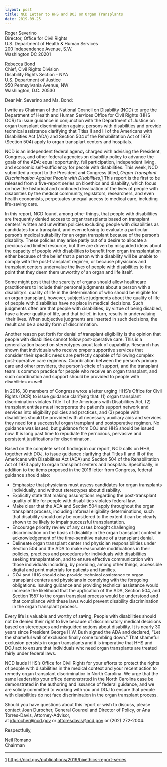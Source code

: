 ```yaml
---
layout: post
title: NCD Letter to HHS and DOJ on Organ Transplants
date: 2019-09-25
---
```

Roger Severino\
Director, Office for Civil Rights\
U.S. Department of Health & Human Services\
200 Independence Avenue, S.W.\
Washington DC 20201

Rebecca Bond\
Chief, Civil Rights Division\
Disability Rights Section - NYA\
U.S. Department of Justice\
950 Pennsylvania Avenue, NW\
Washington, D.C. 20530

Dear Mr. Severino and Ms. Bond:

I write as Chairman of the National Council on Disability (NCD) to urge the Department of Health and Human Services Office for Civil Rights (HHS OCR) to issue guidance in conjunction with the Department of Justice on organ transplant discrimination against persons with disabilities and provide technical assistance clarifying that Titles II and III of the Americans with Disabilities Act (ADA) and Section 504 of the Rehabilitation Act of 1973 (Section 504) apply to organ transplant centers and hospitals.

NCD is an independent federal agency charged with advising the President, Congress, and other federal agencies on disability policy to advance the goals of the ADA: equal opportunity, full participation, independent living, and economic self-sufficiency for people with disabilities. This week, NCD submitted a report to the President and Congress titled, *Organ Transplant Discrimination Against People with Disabilities*,[1](https://ncd.gov/publications/2019/ncd-letter-hhs-and-doj-organ-transplants#_ftn1) This report is the first to be released from a five-report series on bioethics and disability, which focus on how the historical and continued devaluation of the lives of people with disabilities by the medical community, legislators, researchers, and even health economists, perpetuates unequal access to medical care, including life-saving care.

In this report, NCD found, among other things, that people with disabilities are frequently denied access to organ transplants based on transplant centers’ written and unwritten policies excluding people with disabilities as candidates for a transplant, and even refusing to evaluate a particular person’s medical suitability for an organ transplant because of the person’s disability. These policies may arise partly out of a desire to allocate a precious and limited resource, but they are driven by misguided ideas about the capacity of people with disabilities to benefit from organ transplantation either because of the belief that a person with a disability will be unable to comply with the post-transplant regimen, or because physicians and transplant centers undervalue the lives of people with disabilities to the point that they deem them unworthy of an organ and life itself.

Some might posit that the scarcity of organs should allow healthcare practitioners to include their personal judgments about a person with a disability’s  quality of life in the determination of who should be eligible for an organ transplant, however, subjective judgments about the quality of life of people with disabilities have no place in medical decisions. Such judgments often are that people with disabilities, by virtue of being disabled, have a lower quality of life, and that belief, in turn, results in undervaluing  their lives. When subjective judgments are inserted in such decisions, the result can be a deadly form of discrimination.

Another reason put forth for denial of transplant eligibility is the opinion that people with disabilities cannot follow post-operative care. This is a generalization based on stereotypes about lack of capability. Research has shown that individuals who receive proper supportive services that consider their specific needs are perfectly capable of following complex post-operative care regimens. Coordination between the person’s primary care and other providers, the person’s circle of support, and the transplant team is common practice for people who receive an organ transplant, and such coordination and support should be provided to people with disabilities as well.

In 2016, 30 members of Congress wrote a letter urging HHS’s Office for Civil Rights (OCR) to issue guidance clarifying that: (1) organ transplant discrimination violates Title II of the Americans with Disabilities Act, (2) transplant entities must incorporate the patient’s support network and services into eligibility policies and practices, and (3) people with disabilities should be provided with all necessary auxiliary aids and services they need for a successful organ transplant and postoperative regimen. No guidance was issued, but guidance from DOJ and HHS should be issued now. It is long past time to repudiate the pernicious, pervasive and persistent justifications for discrimination.

Based on the complete set of findings in our report, NCD calls on HHS, together with DOJ, to issue guidance clarifying that Titles II and III of the Americans with Disabilities Act (ADA) and Section 504 of the Rehabilitation Act of 1973 apply to organ transplant centers and hospitals. Specifically, in addition to the items proposed in the 2016 letter from Congress, federal guidance should also:

* Emphasize that physicians must assess candidates for organ transplants individually, and without stereotypes about disability.
* Explicitly state that making assumptions regarding the post-transplant quality of life for people with disabilities violates federal law.
* Make clear that the ADA and Section 504 apply throughout the organ transplant process, including informal eligibility determinations, such that disability should only be considered to the extent it can be clearly shown to be likely to impair successful transplantation.
* Encourage priority review of any cases brought challenging discrimination on the basis of disability in the organ transplant context in acknowledgement of the time-sensitive nature of a transplant denial.
* Delineate organ transplant center and physician responsibilities under Section 504 and the ADA to make reasonable modifications in their policies, practices and procedures for individuals with disabilities seeking transplantation, and to ensure effective communication with those individuals including, by providing, among other things, accessible digital and print materials for patients and families.
* DOJ and HHS should also provide technical assistance to organ transplant centers and physicians in complying with the foregoing obligations. Issuing guidance and providing technical assistance would increase the likelihood that the application of the ADA, Section 504, and Section 1557 to the organ transplant process would be understood and that compliance with these laws would prevent disability discrimination in the organ transplant process.

Every life is valuable and worthy of saving. People with disabilities should not be denied their right to live because of discriminatory medical decisions based on stereotypes and misguided notions about disability. It is nearly 30 years since President George H.W. Bush signed the ADA and declared, “Let the shameful wall of exclusion finally come tumbling down.” That shameful exclusion persists in organ transplants and it is imperative that HHS and DOJ act to ensure that individuals who need organ transplants are treated fairly under federal laws.

NCD lauds HHS’s Office for Civil Rights for your efforts to protect the rights of people with disabilities in the medical context and your recent action to remedy organ transplant discrimination in North Carolina. We urge that the same leadership your office demonstrated in the North Carolina case be demonstrated in the authoring and issuance of federal guidance, and we are solidly committed to working with you and DOJ to ensure that people with disabilities do not face discrimination in the organ transplant process.

Should you have questions about this report or wish to discuss, please contact Joan Durocher, General Counsel and Director of Policy, or Ana Torres-Davis, Attorney-Advisor, at [jdurocher@ncd.gov](mailto:jdurocher@ncd.gov) or [attoresdavis@ncd.gov](mailto:attoresdavis@ncd.gov) or (202) 272-2004.

Respectfully,

Neil Romano\
Chairman



- - -

[1](https://ncd.gov/publications/2019/ncd-letter-hhs-and-doj-organ-transplants#_ftnref1) <https://ncd.gov/publications/2019/bioethics-report-series>
